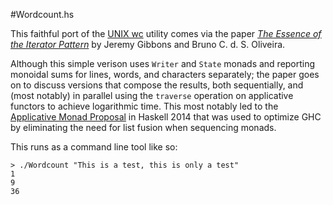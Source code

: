 #Wordcount.hs

This faithful port of the [UNIX wc](https://en.wikipedia.org/wiki/Wc_%28Unix%29) utility comes via the paper [*The Essence of the Iterator Pattern*](https://www.cs.ox.ac.uk/jeremy.gibbons/publications/iterator.pdf) by Jeremy Gibbons and Bruno C. d. S. Oliveira.

Although this simple verison uses `Writer` and `State` monads and reporting monoidal sums for lines, words, and characters separately; the paper goes on to discuss versions that compose the results, both sequentially, and (most notably) in parallel using the `traverse` operation on applicative functors to achieve logarithmic time. This most notably led to the [Applicative Monad Proposal](https://wiki.haskell.org/Functor-Applicative-Monad_Proposal) in Haskell 2014 that was used to optimize GHC by eliminating the need for list fusion when sequencing monads.

This runs as a command line tool like so:

```
> ./Wordcount "This is a test, this is only a test"
1
9
36
```